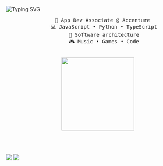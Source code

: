 <img src="https://readme-typing-svg.herokuapp.com?font=Inconsolata&pause=1000&width=435&lines=Hi%2C+I'm+Andrei." alt="Typing SVG" />


<br>
<div align="center">
    <pre>
    💼 App Dev Associate @ Accenture 
    💻 JavaScript • Python • TypeScript
    📖 Software architecture
    🎮 Music • Games • Code
    </pre>  
</div>
<div align="center">
    <img src="https://media.tenor.com/_e28Mgarn9wAAAAM/mika-misono-mika.gif" height="200" align="center">
</div>



<br><br><br>
[![](https://img.shields.io/badge/linkedin-0a66c2?&style=for-the-badge&logoColor=white)](https://www.linkedin.com/in/andrei-togni-374a2221b/)
[![](https://img.shields.io/badge/Spotify-1ED760?&style=for-the-badge&logo=spotify&logoColor=white)](https://open.spotify.com/user/8es9da5lpjia1g2fr49brrffa?si=1ed1fc04177e4dd4)

